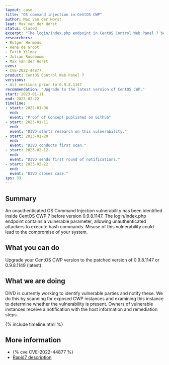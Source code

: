 ```yaml
---
layout: case
title: "OS command injection in CentOS CWP"
author: Max van der Horst
lead: Max van der Horst
status: Closed
excerpt: "The login/index.php endpoint in CentOS Control Web Panel 7 before 0.9.8.1147 allows unauthenticated attackers to execute OS commands."
researchers:
- Rutger Hermens
- René de Groot
- Fatih Yilmaz
- Julian Roseboom
- Max van der Horst
cves:
- CVE-2022-44877
product: CentOS Control Web Panel 7
versions: 
- All versions prior to 0.9.8.1147
recommendation: "Upgrade to the latest version of CentOS CWP."
start: 2023-01-11
end: 2023-02-22
timeline:
- start: 2023-01-06
  end:
  event: "Proof of Concept published on Github"
- start: 2023-01-11
  end: 
  event: "DIVD starts research on this vulnerability."
- start: 2023-01-20
  end:
  event: "DIVD conducts first scan."
- start: 2023-02-12
  end:
  event: "DIVD sends first round of notifications."
- start: 2023-02-22
  end:
  event: "DIVD closes case."
ips: 33
---
```


## Summary

An unauthenticated OS Command Injection vulnerability has been identified inside CentOS CWP 7 before version 0.9.8.1147. The login/index.php endpoint contains a vulnerable parameter, allowing unauthenticated attackers to execute bash commands. Misuse of this vulnerability could lead to the compromise of your system.

## What you can do

Upgrade your CentOS CWP version to the patched version of 0.9.8.1147 or 0.9.8.1149 (latest).

## What we are doing

DIVD is currently working to identify vulnerable parties and notify these. We do this by scanning for exposed CWP instances and examining this instance to determine whether the vulnerability is present. Owners of vulnerable instances receive a notification with the host information and remediation steps. 

{% include timeline.html %}

## More information

* {% cve CVE-2022-44877 %}
* [Rapid7 description](https://www.rapid7.com/blog/post/2023/01/19/etr-exploitation-of-control-web-panel-cve-2022-44877/)
